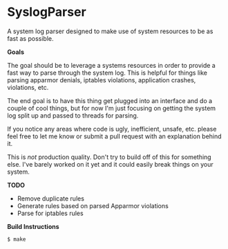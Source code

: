 SyslogParser
============

A system log parser designed to make use of system resources to be as fast as possible.


__Goals__

The goal should be to leverage a systems resources in order to provide a fast way to parse through the system log. This is helpful for things like parsing apparmor denials, iptables violations, application crashes, violations, etc.

The end goal is to have this thing get plugged into an interface and do a couple of cool things, but for now I'm just focusing on getting the system log split up and passed to threads for parsing.

If you notice any areas where code is ugly, inefficient, unsafe, etc. please feel free to let me know or submit a pull request with an explanation behind it.

This is *not* production quality. Don't try to build off of this for something else. I've barely worked on it yet and it could easily break things on your system.

__TODO__

* Remove duplicate rules
* Generate rules based on parsed Apparmor violations
* Parse for iptables rules

__Build Instructions__

```
$ make
```